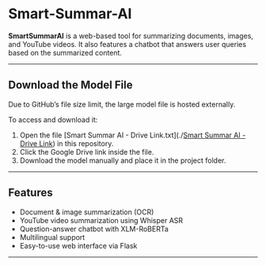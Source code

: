 # Smart-Summar-AI

**SmartSummarAI** is a web-based tool for summarizing documents, images, and YouTube videos. It also features a chatbot that answers user queries based on the summarized content.

---

## Download the Model File

Due to GitHub’s file size limit, the large model file is hosted externally.

To access and download it:

1. Open the file [Smart Summar AI - Drive Link.txt](./[Smart Summar AI - Drive Link](https://github.com/sakshiubale/Smart-Summar-AI/blob/main/Smart%20Summar%20AI%20-%20Drive%20Link.txt)) in this repository.
2. Click the Google Drive link inside the file.
3. Download the model manually and place it in the project folder.

---

##  Features

- Document & image summarization (OCR)
- YouTube video summarization using Whisper ASR
- Question-answer chatbot with XLM-RoBERTa
- Multilingual support
- Easy-to-use web interface via Flask

---
